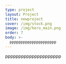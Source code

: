 ```yaml
---
type: project
layout: Project
title: newproject
cover: /img/stock.png
image: /img/hero_main.png
order: 7
body: >-
  ppppppppppppppppppppp
---
```


ppppppppppppppppppppp
